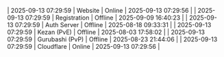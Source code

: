 | 2025-09-13 07:29:59 | Website | Online | 2025-09-13 07:29:56 |
| 2025-09-13 07:29:59 | Registration | Offline | 2025-09-09 16:40:23 |
| 2025-09-13 07:29:59 | Auth Server | Offline | 2025-08-18 09:33:31 |
| 2025-09-13 07:29:59 | Kezan (PvE) | Offline | 2025-08-03 17:58:02 |
| 2025-09-13 07:29:59 | Gurubashi (PvP) | Offline | 2025-08-23 21:44:06 |
| 2025-09-13 07:29:59 | Cloudflare | Online | 2025-09-13 07:29:56 |
